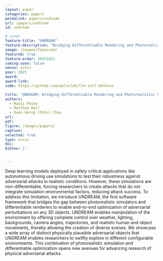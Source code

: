 ```yaml
---
layout: paper
categories: papers
permalink: papers/undream
url: /papers/undream
id: undream

# cover
feature-title: "UNDREAM"
feature-description: "Bridging Differentiable Rendering and Photorealistic Simulation for End-to-end Adversarial Attacks"
image: /images/featured/
featured: true
feature-order: 20251021
coming-soon: false
venue: arXiv
year: 2025
award: 
award-link:
code: https://github.com/poloclub/llm-self-defense

title: "UNDREAM: Bridging Differentiable Rendering and Photorealistic Simulation for End-to-end Adversarial Attacks"
authors:
  - Mansi Phute
  - Matthew Hull
  - Duen Horng (Polo) Chau
url: 
pdf: 
figure: /images/papers/
caption: 
selected: true
type: arxiv
doi: 
bibtex: |-
  

---
```

Deep learning models deployed in safety critical applications like autonomous driving use simulations to test their robustness against adversarial attacks in realistic conditions. 
However, these simulations are non-differentiable, forcing researchers to create attacks that do not integrate simulation environmental factors, reducing attack success. 
To address this limitation, we introduce UNDREAM, the first software framework that bridges the gap between photorealistic simulators and differentiable renderers to enable end-to-end optimization of adversarial perturbations on any 3D objects.
UNDREAM enables manipulation of the environment by offering complete control over weather, lighting, backgrounds, camera angles, trajectories, and realistic human and object movements, thereby allowing the creation of diverse scenes.
We showcase a wide array of distinct physically plausible adversarial objects that UNDREAM enables researchers to swiftly explore in different configurable environments. 
This combination of photorealistic simulation and differentiable optimization opens new avenues for advancing research of physical adversarial attacks.